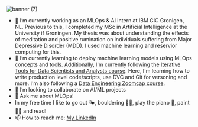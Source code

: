 ![banner (7)](https://user-images.githubusercontent.com/66233477/212569648-f6eb9cb6-8a84-43ab-8344-4183f189e6b7.png)

- 🔭 I’m currently working as an MLOps & AI intern at IBM CIC Gronigen, NL. Previous to this, I completed my MSc in Artificial Intelligence at the University if Groningen. My thesis was about understanding the effects of meditation and positive rumination on individuals suffering from Major Depressive Disorder (MDD). I used machine learning and reservior computing for this.
- 🌱 I’m currently learning to deploy machine learning models using MLOps concepts and tools. Additionally, I'm currently following the [Iterative Tools for Data Scientists and Analysts course](https://learn.iterative.ai/course/data-scientist-path). Here, I'm learning how to write production level code/scripts, use DVC and Git for versoning and more. I'm also following a [Data Engineering Zoomcap course](https://github.com/DataTalksClub/data-engineering-zoomcamp).
- 👯 I’m looking to collaborate on AI/ML projects 
- 💬 Ask me about MLOps!
- In my free time I like to go out 🌤️, bouldering 🧗‍♂️, play the piano 🎹, paint 👩‍🎨 and read!
- 📫 How to reach me: [My LinkedIn](https://www.linkedin.com/in/zulikah-latief-052b80143/)


